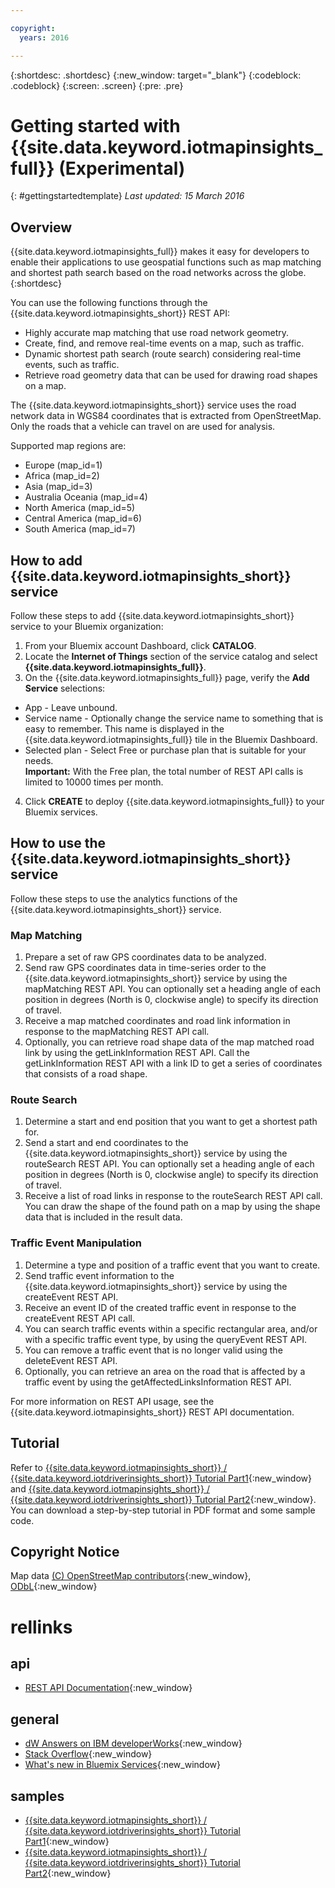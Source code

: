 ```yaml
---

copyright:
  years: 2016

---
```


{:shortdesc: .shortdesc}
{:new_window: target="_blank"}
{:codeblock: .codeblock}
{:screen: .screen}
{:pre: .pre}


# Getting started with {{site.data.keyword.iotmapinsights_full}} (Experimental)
{: #gettingstartedtemplate}
*Last updated: 15 March 2016*

## Overview

{{site.data.keyword.iotmapinsights_full}} makes it easy for developers to enable their applications to use geospatial functions such as map matching and shortest path search based on the road networks across the globe.
{:shortdesc}

You can use the following functions through the {{site.data.keyword.iotmapinsights_short}} REST API:

- Highly accurate map matching that use road network geometry.
- Create, find, and remove real-time events on a map, such as traffic.
- Dynamic shortest path search (route search) considering real-time events, such as traffic.
- Retrieve road geometry data that can be used for drawing road shapes on a map.

The {{site.data.keyword.iotmapinsights_short}} service uses the road network data in WGS84 coordinates that is extracted from OpenStreetMap. Only the roads that a vehicle can travel on are used for analysis.

Supported map regions are:

- Europe (map_id=1)
- Africa (map_id=2)
- Asia (map_id=3)
- Australia Oceania (map_id=4)
- North America (map_id=5)
- Central America (map_id=6)
- South America (map_id=7)

## How to add {{site.data.keyword.iotmapinsights_short}} service

Follow these steps to add {{site.data.keyword.iotmapinsights_short}} service to your Bluemix organization:

1. From your Bluemix account Dashboard, click **CATALOG**.
2. Locate the **Internet of Things** section of the service catalog and select **{{site.data.keyword.iotmapinsights_full}}**.
3. On the {{site.data.keyword.iotmapinsights_full}} page, verify the **Add Service** selections:
  - App - Leave unbound.
  - Service name - Optionally change the service name to something that is easy to remember. This name is displayed in the {{site.data.keyword.iotmapinsights_full}} tile in the Bluemix Dashboard.
  - Selected plan - Select Free or purchase plan that is suitable for your needs.  
    **Important:** With the Free plan, the total number of REST API calls is limited to 10000 times per month.
4. Click **CREATE** to deploy {{site.data.keyword.iotmapinsights_full}} to your Bluemix services.

## How to use the {{site.data.keyword.iotmapinsights_short}} service

Follow these steps to use the analytics functions of the {{site.data.keyword.iotmapinsights_short}} service.

### Map Matching

1. Prepare a set of raw GPS coordinates data to be analyzed.
2. Send raw GPS coordinates data in time-series order to the {{site.data.keyword.iotmapinsights_short}} service by using the mapMatching REST API. You can optionally set a heading angle of each position in degrees (North is 0, clockwise angle) to specify its direction of travel.
3. Receive a map matched coordinates and road link information in response to the mapMatching REST API call.
4. Optionally, you can retrieve road shape data of the map matched road link by using the getLinkInformation REST API. Call the getLinkInformation REST API with a link ID to get a series of coordinates that consists of a road shape.

### Route Search

1. Determine a start and end position that you want to get a shortest path for.
2. Send a start and end coordinates to the {{site.data.keyword.iotmapinsights_short}} service by using the routeSearch REST API. You can optionally set a heading angle of each position in degrees (North is 0, clockwise angle) to specify its direction of travel.
3. Receive a list of road links in response to the routeSearch REST API call. You can draw the shape of the found path on a map by using the shape data that is included in the result data.

### Traffic Event Manipulation

1. Determine a type and position of a traffic event that you want to create.
2. Send traffic event information to the {{site.data.keyword.iotmapinsights_short}} service by using the createEvent REST API.
3. Receive an event ID of the created traffic event in response to the createEvent REST API call.
4. You can search traffic events within a specific rectangular area, and/or with a specific traffic event type, by using the queryEvent REST API.
5. You can remove a traffic event that is no longer valid using the deleteEvent REST API.
6. Optionally, you can retrieve an area on the road that is affected by a traffic event by using the getAffectedLinksInformation REST API.

For more information on REST API usage, see the {{site.data.keyword.iotmapinsights_short}} REST API documentation.

## Tutorial

Refer to [{{site.data.keyword.iotmapinsights_short}} / {{site.data.keyword.iotdriverinsights_short}} Tutorial Part1](https://github.com/IBM-Bluemix/car-data-management){:new_window} and [{{site.data.keyword.iotmapinsights_short}} / {{site.data.keyword.iotdriverinsights_short}} Tutorial Part2](https://github.com/IBM-Bluemix/map-driver-insights){:new_window}.
You can download a step-by-step tutorial in PDF format and some sample code.

## Copyright Notice

Map data [(C) OpenStreetMap contributors](http://www.openstreetmap.org/){:new_window}, [ODbL](http://opendatacommons.org/licenses/odbl/){:new_window}


# rellinks

## api
* [REST API Documentation](https://new-console.ng.bluemix.net/apidocs/123){:new_window}

## general
* [dW Answers on IBM developerWorks](https://developer.ibm.com/answers/topics/iot-map-insights/){:new_window}
* [Stack Overflow](http://stackoverflow.com/questions/tagged/iot-map-insights){:new_window}
* [What's new in Bluemix Services](http://www.ng.bluemix.net/docs/whatsnew/index.html#services_category){:new_window}

## samples
* [{{site.data.keyword.iotmapinsights_short}} / {{site.data.keyword.iotdriverinsights_short}} Tutorial Part1](https://github.com/IBM-Bluemix/car-data-management){:new_window}
* [{{site.data.keyword.iotmapinsights_short}} / {{site.data.keyword.iotdriverinsights_short}} Tutorial Part2](https://github.com/IBM-Bluemix/map-driver-insights){:new_window}
